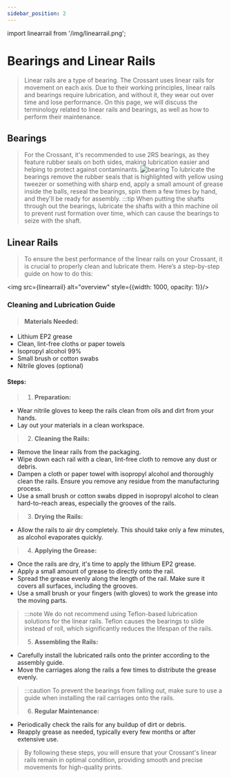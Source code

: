 ```yaml
---
sidebar_position: 2
---
```


import linearrail from '/img/linearrail.png';

# Bearings and Linear Rails
>Linear rails are a type of bearing. The Crossant uses linear rails for movement on each axis. Due to their working principles, linear rails and bearings require lubrication, and without it, they wear out over time and lose performance. On this page, we will discuss the terminology related to linear rails and bearings, as well as how to perform their maintenance.

## Bearings
>For the Crossant, it's recommended to use 2RS bearings, as they feature rubber seals on both sides, making lubrication easier and helping to protect against contaminants.
>![bearing](../../../../static/img/bearings/bearings.png)
>To lubricate the bearings remove the rubber seals that is highlighted with yellow using tweezer or something with sharp end, apply a small amount of grease inside the balls, reseal the bearings, spin them a few times by hand, and they'll be ready for assembly.
>:::tip
>When putting the shafts through out the bearings, lubricate the shafts with a thin machine oil to prevent rust formation over time, which can cause the bearings to seize with the shaft.

## Linear Rails
> To ensure the best performance of the linear rails on your Crossant, it is crucial to properly clean and lubricate them. Here’s a step-by-step guide on how to do this:
>
><div style={{textAlign: 'center'}}>
  <img src={linearrail} alt="overview" style={{width: 1000, opacity: 1}}/>
</div>

### Cleaning and Lubrication Guide
>#### Materials Needed:
- Lithium EP2 grease
- Clean, lint-free cloths or paper towels
- Isopropyl alcohol 99%
- Small brush or cotton swabs
- Nitrile gloves (optional)

#### Steps:

>1. **Preparation:**
   - Wear nitrile gloves to keep the rails clean from oils and dirt from your hands.
   - Lay out your materials in a clean workspace.
>
>2. **Cleaning the Rails:**
   - Remove the linear rails from the packaging.
   - Wipe down each rail with a clean, lint-free cloth to remove any dust or debris.
   - Dampen a cloth or paper towel with isopropyl alcohol and thoroughly clean the rails. Ensure you remove any residue from the manufacturing process.
   - Use a small brush or cotton swabs dipped in isopropyl alcohol to clean hard-to-reach areas, especially the grooves of the rails.
>
>3. **Drying the Rails:**
   - Allow the rails to air dry completely. This should take only a few minutes, as alcohol evaporates quickly.
>
>4. **Applying the Grease:**
   - Once the rails are dry, it's time to apply the lithium EP2 grease.
   - Apply a small amount of grease to directly onto the rail.
   - Spread the grease evenly along the length of the rail. Make sure it covers all surfaces, including the grooves.
   - Use a small brush or your fingers (with gloves) to work the grease into the moving parts.
 >:::note
 >We do not recommend using Teflon-based lubrication solutions for the linear rails. Teflon causes the bearings to slide instead of roll, which significantly reduces the lifespan of the rails.
>
>
>5. **Assembling the Rails:**
   - Carefully install the lubricated rails onto the printer according to the assembly guide.
   - Move the carriages along the rails a few times to distribute the grease evenly.
>:::caution
To prevent the bearings from falling out, make sure to use a guide when installing the rail carriages onto the rails.
>
>6. **Regular Maintenance:**
   - Periodically check the rails for any buildup of dirt or debris.
   - Reapply grease as needed, typically every few months or after extensive use.
>
>By following these steps, you will ensure that your Crossant's linear rails remain in optimal condition, providing smooth and precise movements for high-quality prints.
